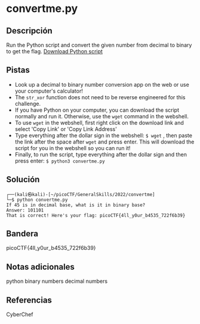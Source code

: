 # convertme.py
## Descripción
Run the Python script and convert the given number from decimal to binary to get the flag. [Download Python script](https://artifacts.picoctf.net/c/24/convertme.py)

## Pistas
- Look up a decimal to binary number conversion app on the web or use your computer's calculator!
- The `str_xor` function does not need to be reverse engineered for this challenge.
- If you have Python on your computer, you can download the script normally and run it. Otherwise, use the `wget` command in the webshell.
- To use `wget` in the webshell, first right click on the download link and select 'Copy Link' or 'Copy Link Address'
- Type everything after the dollar sign in the webshell: `$ wget` , then paste the link after the space after `wget` and press enter. This will download the script for you in the webshell so you can run it!
- Finally, to run the script, type everything after the dollar sign and then press enter: `$ python3 convertme.py`

## Solución
```shell
┌──(kali㉿kali)-[~/picoCTF/GeneralSkills/2022/convertme]
└─$ python convertme.py
If 45 is in decimal base, what is it in binary base?
Answer: 101101
That is correct! Here's your flag: picoCTF{4ll_y0ur_b4535_722f6b39}

```

## Bandera
picoCTF{4ll_y0ur_b4535_722f6b39}

## Notas adicionales
python
binary numbers
decimal numbers

## Referencias
CyberChef
